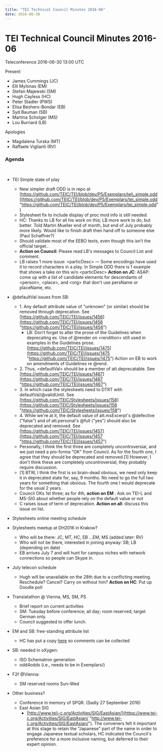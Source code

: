 ```yaml
---
title: "TEI Technical Council Minutes 2016-06"
date: 2016-06-30
---
```

# TEI Technical Council Minutes 2016-06
Teleconference 2016\-06\-30 13:00 UTC


Present


* James Cummings (JC)
* Elli Mylonas (EM)
* Stefan Majewski (SM)
* Hugh Cayless (HC)
* Peter Stadler (PWS)
* Elisa Beshero\-Bondar (EB)
* Syd Bauman (SB)
* Martina Scholger (MS)
* Lou Burnard (LB)


Apologies


* Magdalena Turska (MT)
* Raffaele Viglianti (RV)



### Agenda


 
* TEI Simple state of play
	+ New simpler draft ODD is in repo at [https://github.com/TEIC/TEI/blob/dev/P5/Exemplars/tei\_simple.odd](https://github.com/TEIC/TEI/blob/dev/P5/Exemplars/tei_simple.odd "https://github.com/TEIC/TEI/blob/dev/P5/Exemplars/tei_simple.odd")
	+ Stylesheet fix to include display of proc mod info is still needed
	+ HC: Thanks to LB for all his work on this; LB more work to do, but better. Told Martin Mueller end of month, but end of July probably more likely. Would like to finish draft then hand off to someone else (Paul Schaffner?)
	+ Should validate most of the EEBO texts, even though this isn’t the official target..
	+ **Action on Council**: Please read LB's messages to Council List and comment.
	+ LB raises 1 more issue: \<particDesc\> — Some encodings have used it to record characters in a play. In Simple ODD there is 1 example that shows a take on this w/o \<particDesc\> **Action on JC**: ASAP: come up with a list of candidate elements for descendants of \<person\>, \<place\>, and \<org\> that don't use persName or placeName, etc.
* @defaultVal issues from SB:
	+ 1\. Any default attribute value of "unknown" (or similar) should be removed through deprecation. See [https://github.com/TEIC/TEI/issues/1456](https://github.com/TEIC/TEI/issues/1456 "https://github.com/TEIC/TEI/issues/1456")
		- LB: Don’t forget to alter the prose of the Guidelines when deprecating ex. Use of @render on \<rendition\> still used in examples in the Guidelines prose. [https://github.com/TEIC/TEI/issues/1475](https://github.com/TEIC/TEI/issues/1475 "https://github.com/TEIC/TEI/issues/1475") Action on EB to work on amendments of Guidelines re @rend.
	+ 2\. Thus, \<defaultVal\> should be a member of att.deprecatable. See [https://github.com/TEIC/TEI/issues/1467](https://github.com/TEIC/TEI/issues/1467 "https://github.com/TEIC/TEI/issues/1467")
	+ 3\. In which case the stylesheets need to DTRT with defaultVal/@validUntil. See [https://github.com/TEIC/Stylesheets/issues/158](https://github.com/TEIC/Stylesheets/issues/158 "https://github.com/TEIC/Stylesheets/issues/158")
	+ 4\. While we're at it, the default value of att.msExcerpt's @defective ("false") and of att.personal's @full ("yes") should also be deprecated and removed. See [https://github.com/TEIC/TEI/issues/1457](https://github.com/TEIC/TEI/issues/1457 "https://github.com/TEIC/TEI/issues/1457")
	+ Personally, I think the first three are completely uncontroversial, and we just need a pro\-forma "OK" from Council. As for the fourth one, I agree that they should be deprecated and removed.\[1] However, I don't think these are completely uncontroversial, they probably require discussion.
	+ \[1] BTW, I think the first is so brain\-dead obvious, we need only keep it in deprecated state for, say, 9 months. No need to go the full two years for something that obvious. The fourth one I would deprecate for the usual 2 years.
	+ Council OKs 1st three; as for 4th, **action on EM** : Ask on TEI\-L and MS\-SIG about whether people rely on the default value or not
	+ C raises issue of term of deprecation. **Action on all**: discuss this issue on list.
* Stylesheets online meeting schedule
* Stylesheets meetup at DH2016 in Krakow?
	+ Who will be there: JC, MT, HC, EB ...EM, MS (added later: RV)
	+ Who will not be there, interested in joining anyway: SB; LB (depending on date)
	+ EB arrives July 7 and will hunt for campus niches with network connections so people can Skype in.
* July telecon schedule
	+ Hugh will be unavailable on the 28th due to a conflicting meeting. Reschedule? Cancel? Carry on without him? **Action on HC**: Put up Doodle poll
* Translatathon @ Vienna, MS, SM, PS
	+ Brief report on current activities
	+ SM: Tuesday before conference; all day; room reserved; target German only.
	+ Council suggested to offer lunch.


* EM and SB: free\-standing attribute list
	+ HC has put a copy [here](https://docs.google.com/document/d/1Punte188LwdqBko8m8-f9LzevP7EKoqhddUBlnXVSiA/edit?usp=sharing "here") so comments can be collected
* SB: needed in oXygen:
	+ ISO Schematron generation
	+ odd4odds (i.e., needs to be in Exemplars/)
* F2f @Vienna:
	+ SM reserved rooms Sun–Wed
* Other business?
	+ Conference in memory of SPQR. (Sadly 27 September 2016\)
	+ East Asian SIG
		- [http://www.tei\-c.org/Activities/SIG/EastAsian/](https://www.tei-c.org/Activities/SIG/EastAsian/ "http://www.tei-c.org/Activities/SIG/EastAsian/"). The conveners felt it important at this stage to retain the "Japanese" part of the name in order to engage Japanese textual scholars, HC indicated the Council's preference for a more inclusive naming, but deferred to their expert opinion.


